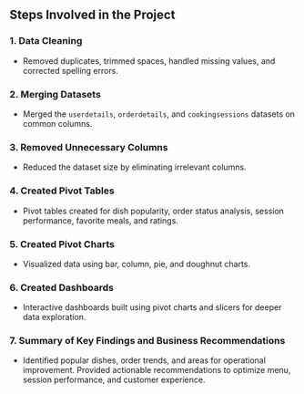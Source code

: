 
## Steps Involved in the Project

### 1. Data Cleaning
- Removed duplicates, trimmed spaces, handled missing values, and corrected spelling errors.

### 2. Merging Datasets
- Merged the `userdetails`, `orderdetails`, and `cookingsessions` datasets on common columns.

### 3. Removed Unnecessary Columns
- Reduced the dataset size by eliminating irrelevant columns.

### 4. Created Pivot Tables
- Pivot tables created for dish popularity, order status analysis, session performance, favorite meals, and ratings.

### 5. Created Pivot Charts
- Visualized data using bar, column, pie, and doughnut charts.

### 6. Created Dashboards
- Interactive dashboards built using pivot charts and slicers for deeper data exploration.

### 7. Summary of Key Findings and Business Recommendations
- Identified popular dishes, order trends, and areas for operational improvement. Provided actionable recommendations to optimize menu, session performance, and customer experience.
